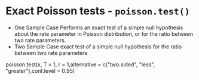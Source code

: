 
Exact Poisson tests - `poisson.test()`
======================

* One Sample Case Performs an exact test of a simple null hypothesis about the rate parameter in Poisson distribution, or for the ratio between two rate parameters.
* Two Sample Case exact test of a simple null hypothesis for the ratio between two rate parameters






poisson.test(x, T = 1, r = 1,alternative = c("two.sided", "less", "greater"),conf.level = 0.95)



```R

```


```R

```
